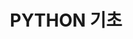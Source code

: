 ---
layout: posts_by_category
categories: phthon_basic
title: PYTHON 기초
permalink: /category/python_basic
---